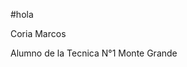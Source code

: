 #hola

Coria Marcos 

Alumno de la Tecnica N°1 Monte Grande

<!--
**CoriaMacos/CoriaMacos** is a ✨ _special_ ✨ repository because its `README.md` (this file) appears on your GitHub profile.

Here are some ideas to get you started:

[![My Skills](https://skillicons.dev/icons?i=js,html,css,wasm)](https://skillicons.dev)

[![My Skills](https://skillicons.dev/icons?i=java,kotlin,nodejs,figma&theme=light)](https://skillicons.dev)


- 🔭 I’m currently working on ...
- 🌱 I’m currently learning ...
- 👯 I’m looking to collaborate on ...
- 🤔 I’m looking for help with ...
- 💬 Ask me about ...
- 📫 How to reach me: ...
- 😄 Pronouns: ...
- ⚡ Fun fact: ...
-->
